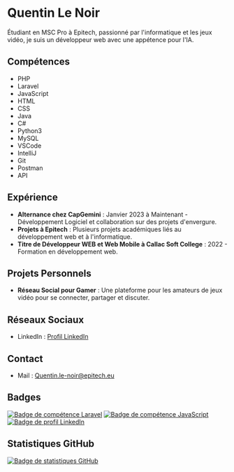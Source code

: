 # Quentin Le Noir

Étudiant en MSC Pro à Epitech, passionné par l'informatique et les jeux vidéo, je suis un développeur web avec une appétence pour l'IA.

## Compétences

- PHP
- Laravel
- JavaScript
- HTML
- CSS
- Java
- C#
- Python3
- MySQL
- VSCode
- IntelliJ
- Git
- Postman
- API

## Expérience

- **Alternance chez CapGemini** : Janvier 2023 à Maintenant - Développement Logiciel et collaboration sur des projets d'envergure.
- **Projets à Epitech** : Plusieurs projets académiques liés au développement web et à l'informatique.
- **Titre de Développeur WEB et Web Mobile à Callac Soft College** : 2022 - Formation en développement web.

## Projets Personnels

- **Réseau Social pour Gamer** :  Une plateforme pour les amateurs de jeux vidéo pour se connecter, partager et discuter.

## Réseaux Sociaux

- LinkedIn : [Profil LinkedIn](https://www.linkedin.com/in/quentin-le-noir/)

## Contact

- Mail : [Quentin.le-noir@epitech.eu](mailto:Quentin.le-noir@epitech.eu)

## Badges

[![Badge de compétence Laravel](https://img.shields.io/badge/Laravel-Expert-blue)](https://www.Laravel.net/)
[![Badge de compétence JavaScript](https://img.shields.io/badge/JavaScript-Intermediate-yellow)](https://developer.mozilla.org/en-US/docs/Web/JavaScript)
[![Badge de profil LinkedIn](https://img.shields.io/badge/LinkedIn-Connect-blue)](https://www.linkedin.com/in/quentin-le-noir/)

## Statistiques GitHub

[![Badge de statistiques GitHub](https://img.shields.io/github/followers/your-username?style=social)](https://github.com/your-username)
